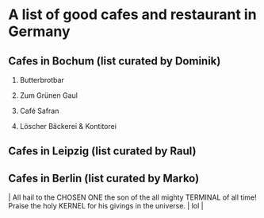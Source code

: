 # A list of good cafes and restaurant in Germany

## Cafes in Bochum (list curated by Dominik)

1. Butterbrotbar

2. Zum Grünen Gaul

3. Café Safran

4. Löscher Bäckerei & Kontitorei

## Cafes in Leipzig (list curated by Raul)

## Cafes in Berlin (list curated by Marko)


| All hail to the CHOSEN ONE the son of the all mighty TERMINAL of all time! Praise the holy KERNEL for his givings in the universe. | lol | 